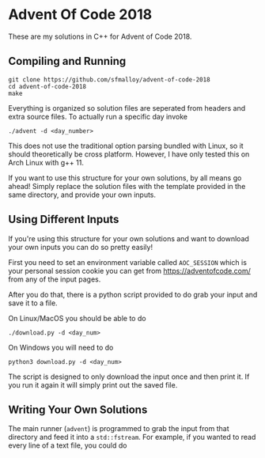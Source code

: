 # Advent Of Code 2018

These are my solutions in C++ for Advent of Code 2018.

## Compiling and Running

```
git clone https://github.com/sfmalloy/advent-of-code-2018
cd advent-of-code-2018
make
```

Everything is organized so solution files are seperated from headers and extra source files. To actually run a specific day invoke

```
./advent -d <day_number>
```

This does not use the traditional option parsing bundled with Linux, so it should theoretically be cross platform. However, I have only tested this on Arch Linux with g++ 11.

If you want to use this structure for your own solutions, by all means go ahead! Simply replace the solution files with the template provided in the same directory, and provide your own inputs.

## Using Different Inputs

If you're using this structure for your own solutions and want to download your own inputs you can do so pretty easily! 

First you need to set an environment variable called `AOC_SESSION` which is your personal session cookie you can get from https://adventofcode.com/ from any of the input pages.

After you do that, there is a python script provided to do grab your input and save it to a file. 

On Linux/MacOS you should be able to do
```
./download.py -d <day_num>
```

On Windows you will need to do
```
python3 download.py -d <day_num>
```

The script is designed to only download the input once and then print it. If you run it again it will simply print out the saved file. 

## Writing Your Own Solutions

The main runner (`advent`) is programmed to grab the input from that directory and feed it into a `std::fstream`. For example, if you wanted to read every line of a text file, you could do

```cpp

```
